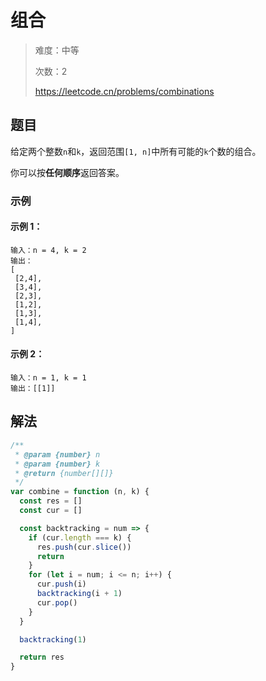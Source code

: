 # 组合

> 难度：中等
>
> 次数：2
>
> https://leetcode.cn/problems/combinations

## 题目

给定两个整数`n`和`k`，返回范围`[1, n]`中所有可能的`k`个数的组合。

你可以按**任何顺序**返回答案。

### 示例

#### 示例 1：

```
输入：n = 4, k = 2
输出：
[
⁠ [2,4],
⁠ [3,4],
 [2,3],
 [1,2],
⁠ [1,3],
 [1,4],
]
```

#### 示例 2：

```
输入：n = 1, k = 1
输出：[[1]]
```

## 解法

```javascript
/**
 * @param {number} n
 * @param {number} k
 * @return {number[][]}
 */
var combine = function (n, k) {
  const res = []
  const cur = []

  const backtracking = num => {
    if (cur.length === k) {
      res.push(cur.slice())
      return
    }
    for (let i = num; i <= n; i++) {
      cur.push(i)
      backtracking(i + 1)
      cur.pop()
    }
  }

  backtracking(1)

  return res
}
```

